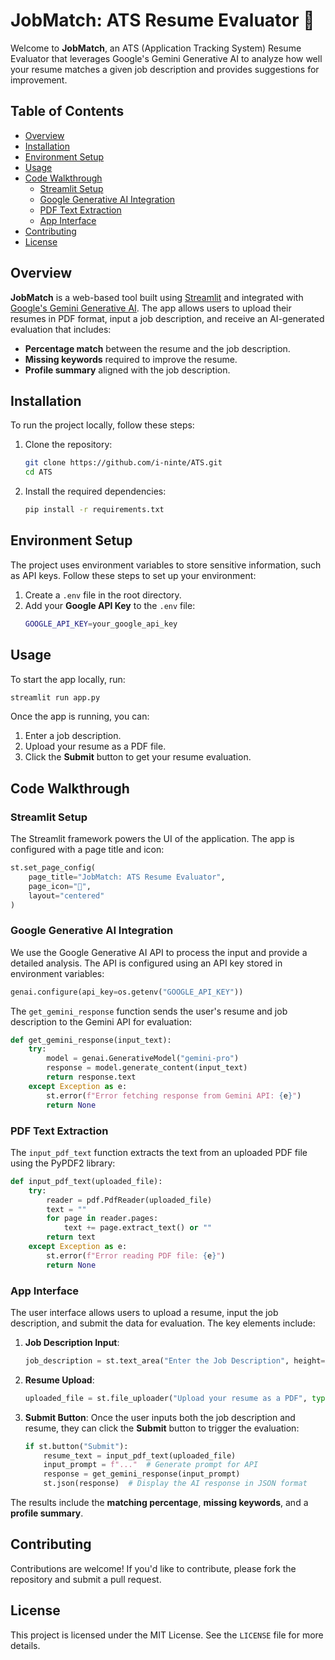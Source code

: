 # JobMatch: ATS Resume Evaluator 💼

Welcome to **JobMatch**, an ATS (Application Tracking System) Resume Evaluator that leverages Google's Gemini Generative AI to analyze how well your resume matches a given job description and provides suggestions for improvement.

## Table of Contents
- [Overview](#overview)
- [Installation](#installation)
- [Environment Setup](#environment-setup)
- [Usage](#usage)
- [Code Walkthrough](#code-walkthrough)
  - [Streamlit Setup](#streamlit-setup)
  - [Google Generative AI Integration](#google-generative-ai-integration)
  - [PDF Text Extraction](#pdf-text-extraction)
  - [App Interface](#app-interface)
- [Contributing](#contributing)
- [License](#license)

## Overview

**JobMatch** is a web-based tool built using [Streamlit](https://streamlit.io/) and integrated with [Google's Gemini Generative AI](https://cloud.google.com/ai/gemini). The app allows users to upload their resumes in PDF format, input a job description, and receive an AI-generated evaluation that includes:
- **Percentage match** between the resume and the job description.
- **Missing keywords** required to improve the resume.
- **Profile summary** aligned with the job description.

## Installation

To run the project locally, follow these steps:

1. Clone the repository:
   ```bash
   git clone https://github.com/i-ninte/ATS.git
   cd ATS
   ```

2. Install the required dependencies:
   ```bash
   pip install -r requirements.txt
   ```

## Environment Setup

The project uses environment variables to store sensitive information, such as API keys. Follow these steps to set up your environment:

1. Create a `.env` file in the root directory.
2. Add your **Google API Key** to the `.env` file:
   ```bash
   GOOGLE_API_KEY=your_google_api_key
   ```

## Usage

To start the app locally, run:
```bash
streamlit run app.py
```

Once the app is running, you can:
1. Enter a job description.
2. Upload your resume as a PDF file.
3. Click the **Submit** button to get your resume evaluation.

## Code Walkthrough

### Streamlit Setup

The Streamlit framework powers the UI of the application. The app is configured with a page title and icon:

```python
st.set_page_config(
    page_title="JobMatch: ATS Resume Evaluator", 
    page_icon="💼", 
    layout="centered"
)
```

### Google Generative AI Integration

We use the Google Generative AI API to process the input and provide a detailed analysis. The API is configured using an API key stored in environment variables:

```python
genai.configure(api_key=os.getenv("GOOGLE_API_KEY"))
```

The `get_gemini_response` function sends the user's resume and job description to the Gemini API for evaluation:

```python
def get_gemini_response(input_text):
    try:
        model = genai.GenerativeModel("gemini-pro")
        response = model.generate_content(input_text)
        return response.text
    except Exception as e:
        st.error(f"Error fetching response from Gemini API: {e}")
        return None
```

### PDF Text Extraction

The `input_pdf_text` function extracts the text from an uploaded PDF file using the PyPDF2 library:

```python
def input_pdf_text(uploaded_file):
    try:
        reader = pdf.PdfReader(uploaded_file)
        text = ""
        for page in reader.pages:
            text += page.extract_text() or ""
        return text
    except Exception as e:
        st.error(f"Error reading PDF file: {e}")
        return None
```

### App Interface

The user interface allows users to upload a resume, input the job description, and submit the data for evaluation. The key elements include:

1. **Job Description Input**:
   ```python
   job_description = st.text_area("Enter the Job Description", height=150)
   ```

2. **Resume Upload**:
   ```python
   uploaded_file = st.file_uploader("Upload your resume as a PDF", type=["pdf"])
   ```

3. **Submit Button**:
   Once the user inputs both the job description and resume, they can click the **Submit** button to trigger the evaluation:

   ```python
   if st.button("Submit"):
       resume_text = input_pdf_text(uploaded_file)
       input_prompt = f"..."  # Generate prompt for API
       response = get_gemini_response(input_prompt)
       st.json(response)  # Display the AI response in JSON format
   ```

The results include the **matching percentage**, **missing keywords**, and a **profile summary**.

## Contributing

Contributions are welcome! If you'd like to contribute, please fork the repository and submit a pull request.

## License

This project is licensed under the MIT License. See the `LICENSE` file for more details.
